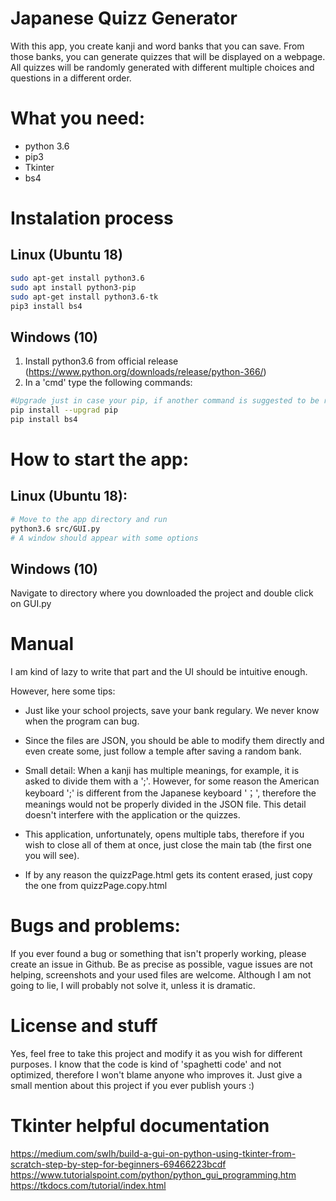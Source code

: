 # Japanese Quizz Generator
With this app, you create kanji and word banks that you can save. From those banks, you can generate quizzes that will be displayed on a webpage. All quizzes will be randomly generated with different multiple choices and questions in a different order.

# What you need:
- python 3.6
- pip3
- Tkinter
- bs4

# Instalation process
## Linux (Ubuntu 18)
```bash
sudo apt-get install python3.6
sudo apt install python3-pip
sudo apt-get install python3.6-tk
pip3 install bs4
```

## Windows (10)
1. Install python3.6 from official release (https://www.python.org/downloads/release/python-366/)
2. In a 'cmd' type the following commands:
```bash
#Upgrade just in case your pip, if another command is suggested to be run, run that one
pip install --upgrad pip
pip install bs4
```



# How to start the app:
## Linux (Ubuntu 18):
```bash
# Move to the app directory and run
python3.6 src/GUI.py
# A window should appear with some options
```

## Windows (10)
Navigate to directory where you downloaded the project and double click on GUI.py


# Manual
I am kind of lazy to write that part and the UI should be intuitive enough.

However, here some tips:

- Just like your school projects, save your bank regulary. We never know when the program can bug.

- Since the files are JSON, you should be able to modify them directly and even create some, just follow a temple after saving a random bank.

- Small detail: When a kanji has multiple meanings, for example, it is asked to divide them with a ';'. However, for some reason the American keyboard ';' is different from the Japanese keyboard '；', therefore the meanings would not be properly divided in the JSON file. This detail doesn't interfere with the application or the quizzes.

- This application, unfortunately, opens multiple tabs, therefore if you wish to close all of them at once, just close the main tab (the first one you will see).

- If by any reason the quizzPage.html gets its content erased, just copy the one from quizzPage.copy.html


# Bugs and problems:
If you ever found a bug or something that isn't properly working, please create an issue in Github. Be as precise as possible, vague issues are not helping, screenshots and your used files are welcome. Although I am not going to lie, I will probably not solve it, unless it is dramatic.

# License and stuff
Yes, feel free to take this project and modify it as you wish for different purposes. I know that the code is kind of 'spaghetti code' and not optimized, therefore I won't blame anyone who improves it. Just give a small mention about this project if you ever publish yours  :)


# Tkinter helpful documentation
https://medium.com/swlh/build-a-gui-on-python-using-tkinter-from-scratch-step-by-step-for-beginners-69466223bcdf
https://www.tutorialspoint.com/python/python_gui_programming.htm
https://tkdocs.com/tutorial/index.html